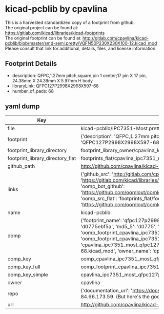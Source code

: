 # kicad-pcblib by cpavlina  
This is a harvested standardized copy of a footprint from github.  
The original project can be found at:  
https://gitlab.com/kicad/libraries/kicad-footprints  
The original footprint can be found at:
http://gitlab.com/cpavlina/kicad-pcblib/blob/master/smd-semi.pretty/VQFN50P230X230X100-12.kicad_mod
Please consult that link for additional, details, files, and license information.  
## Footprint Details
* description: QFPC,1.27mm pitch,square,pin 1 center;17 pin X 17 pin, 24.38mm X 24.38mm X 5.97mm H body  
* libraryLink: QFPC127P2998X2998X597-68  
* number_of_pads: 68  
## yaml dump  
| Key | Value |  
| --- | --- |  
| file | kicad-pcblib/IPC7351-Most.pretty/QFPC127P2998X2998X597-68.kicad_mod |  
| footprint | {'description': 'QFPC,1.27mm pitch,square,pin 1 center;17 pin X 17 pin, 24.38mm X 24.38mm X 5.97mm H body', 'libraryLink': 'QFPC127P2998X2998X597-68', 'number_of_pads': 68} |  
| footprint_library_directory | footprint_library_owner/cpavlina_kicad-pcblib |  
| footprint_library_directory_flat | footprints_flat/cpavlina_ipc7351_most_qfpc127p2998x2998x597_68/working |  
| github_path | http://github.com/cpavlina/kicad-pcblib/blob/master/IPC7351-Most.pretty/QFPC127P2998X2998X597-68.kicad_mod |  
| links | {'github_src': 'http://gitlab.com/cpavlina/kicad-pcblib/blob/master/smd-semi.pretty/VQFN50P230X230X100-12.kicad_mod', 'github_src_repo': 'https://gitlab.com/kicad/libraries/kicad-footprints', 'oomp_bot': 'footprints/cpavlina_ipc7351_most_qfpc127p2998x2998x597_68/working', 'oomp_bot_github': 'https://github.com/oomlout/oomlout_oomp_footprint_bot/tree/main/footprints/cpavlina_ipc7351_most_qfpc127p2998x2998x597_68/working', 'oomp_src_flat': 'footprints_flat/footprints_flat/cpavlina_ipc7351_most_qfpc127p2998x2998x597_68/working', 'oomp_src_flat_github': 'https://github.com/oomlout/oomlout_oomp_footprint_src/tree/main/footprints_flat/cpavlina_ipc7351_most_qfpc127p2998x2998x597_68/working'} |  
| name | kicad-pcblib |  
| oomp | {'footprint_name': 'qfpc127p2998x2998x597_68', 'library_name': 'ipc7351_most', 'md5': 'd0775ebf5a79e15d7e4ff4a7cb4c17be', 'md5_10': 'd0775ebf5a', 'md5_5': 'd0775', 'md5_6': 'd0775e', 'oomp_key': 'oomp_cpavlina_ipc7351_most_qfpc127p2998x2998x597_68', 'oomp_key_extra': 'oomp_footprint_cpavlina_ipc7351_most_qfpc127p2998x2998x597_68', 'oomp_key_full': 'oomp_footprint_cpavlina_ipc7351_most_qfpc127p2998x2998x597_68_d0775e', 'oomp_key_simple': 'cpavlina_ipc7351_most_qfpc127p2998x2998x597_68', 'original_filename': 'kicad-pcblib/IPC7351-Most.pretty/QFPC127P2998X2998X597-68.kicad_mod', 'owner_name': 'cpavlina'} |  
| oomp_key | oomp_cpavlina_ipc7351_most_qfpc127p2998x2998x597_68 |  
| oomp_key_full | oomp_footprint_cpavlina_ipc7351_most_qfpc127p2998x2998x597_68 |  
| oomp_key_simple | cpavlina_ipc7351_most_qfpc127p2998x2998x597_68 |  
| owner | cpavlina |  
| repo | {'documentation_url': 'https://docs.github.com/rest/overview/resources-in-the-rest-api#rate-limiting', 'message': "API rate limit exceeded for 84.66.173.59. (But here's the good news: Authenticated requests get a higher rate limit. Check out the documentation for more details.)"} |  
| url | http://github.com/cpavlina/kicad-pcblib |  

